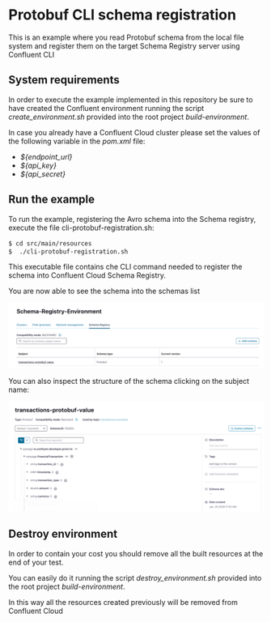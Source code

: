 # Protobuf CLI schema registration
This is an example where you read Protobuf schema from the local file system and register them on the target Schema Registry server using Confluent CLI

## System requirements
In order to execute the example implemented in this repository be sure to have created the Confluent environment 
running the script _create_environment.sh_ provided into the root project _build-environment_.

In case you already have a Confluent Cloud cluster please set the values of the following variable in the _pom.xml_ file:

 - _${endpoint_url}_ 
 - _${api_key}_
 - _${api_secret}_

## Run the example
To run the example, registering the Avro schema into the Schema registry, execute the file cli-protobuf-registration.sh:

```
$ cd src/main/resources
$  ./cli-protobuf-registration.sh  
```
This executable file contains che CLI command needed to register the schema into Confluent Cloud Schema Registry.

You are now able to see the schema into the schemas list

![List of schemas](assets/images/protobuf-schema-registry.png)

You can also inspect the structure of the schema clicking on the subject name:

![List of schemas](assets/images/financial-transaction-protobuf.png)

## Destroy environment
In order to contain your cost you should remove all the built resources at the end of your test.

You can easily do it running the script _destroy_environment.sh_ provided into the root project _build-environment_.

In this way all the resources created previously will be removed from Confluent Cloud